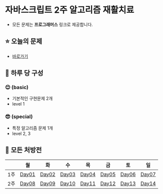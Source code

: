 # 자바스크립트 2주 알고리즘 재활치료

- 모든 문제는 **프로그래머스** 링크로 제공합니다.

## ⭐ 오늘의 문제

- [바로가기](https://github.com/MinSungJe/2weeks_JS_algorithm/tree/main/%EB%AC%B8%EC%A0%9C/Day01)

## 💉 하루 당 구성

### **😊 (basic)**

- 기본적인 구현문제 2개
- level 1

### **😎 (special)**

- 특정 알고리즘 문제 1개
- level 2, 3

## 🏥 모든 처방전

|     | 월                                                                                           | 화                                                                                           | 수                                                                                           | 목                                                                                           | 금                                                                                           | 토                                                                                           | 일                                                                                           |
| --- | -------------------------------------------------------------------------------------------- | -------------------------------------------------------------------------------------------- | -------------------------------------------------------------------------------------------- | -------------------------------------------------------------------------------------------- | -------------------------------------------------------------------------------------------- | -------------------------------------------------------------------------------------------- | -------------------------------------------------------------------------------------------- |
| 1주 | [Day01](https://github.com/MinSungJe/2weeks_JS_algorithm/tree/main/%EB%AC%B8%EC%A0%9C/Day01) | [Day02](https://github.com/MinSungJe/2weeks_JS_algorithm/tree/main/%EB%AC%B8%EC%A0%9C/Day02) | [Day03](https://github.com/MinSungJe/2weeks_JS_algorithm/tree/main/%EB%AC%B8%EC%A0%9C/Day03) | [Day04](https://github.com/MinSungJe/2weeks_JS_algorithm/tree/main/%EB%AC%B8%EC%A0%9C/Day04) | [Day05](https://github.com/MinSungJe/2weeks_JS_algorithm/tree/main/%EB%AC%B8%EC%A0%9C/Day05) | [Day06](https://github.com/MinSungJe/2weeks_JS_algorithm/tree/main/%EB%AC%B8%EC%A0%9C/Day06) | [Day07](https://github.com/MinSungJe/2weeks_JS_algorithm/tree/main/%EB%AC%B8%EC%A0%9C/Day07) |
| 2주 | [Day08](https://github.com/MinSungJe/2weeks_JS_algorithm/tree/main/%EB%AC%B8%EC%A0%9C/Day08) | [Day09](https://github.com/MinSungJe/2weeks_JS_algorithm/tree/main/%EB%AC%B8%EC%A0%9C/Day09) | [Day10](https://github.com/MinSungJe/2weeks_JS_algorithm/tree/main/%EB%AC%B8%EC%A0%9C/Day10) | [Day11](https://github.com/MinSungJe/2weeks_JS_algorithm/tree/main/%EB%AC%B8%EC%A0%9C/Day11) | [Day12](https://github.com/MinSungJe/2weeks_JS_algorithm/tree/main/%EB%AC%B8%EC%A0%9C/Day12) | [Day13](https://github.com/MinSungJe/2weeks_JS_algorithm/tree/main/%EB%AC%B8%EC%A0%9C/Day13) | [Day14](https://github.com/MinSungJe/2weeks_JS_algorithm/tree/main/%EB%AC%B8%EC%A0%9C/Day14) |
